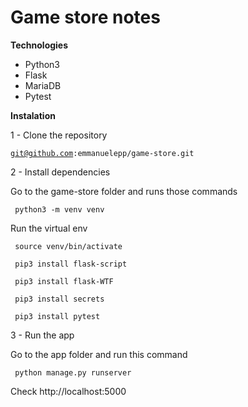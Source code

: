 # Game store notes

<p><strong>Technologies</strong></p>

<ul>
<li>Python3</li>
<li>Flask</li>
<li>MariaDB</li>
<li>Pytest</li>
</ul>


<p><strong>Instalation</strong></p>

<p>1 - Clone the repository</p>

<code>git@github.com:emmanuelepp/game-store.git </code>

<p>2 - Install dependencies</p>

<p>Go to the game-store folder and runs those commands</p>

<code> python3 -m venv venv </code>

<p>Run the virtual env</p>

<code> source venv/bin/activate </code>

<code> pip3 install flask-script </code>

<code> pip3 install flask-WTF </code>

<code> pip3 install secrets </code>

<code> pip3 install pytest </code>

3 - Run the app

<p>Go to the app folder and run this command</p>

<code> python manage.py runserver</code>

Check http://localhost:5000





